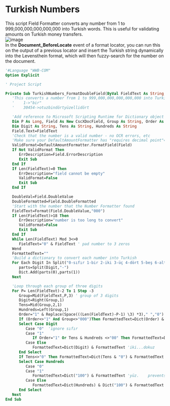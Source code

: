 # Turkish Numbers
This script Field Formatter converts any number from 1 to 999,000,000,000,000,000 into Turkish words. This is useful for validating amounts on Turkish money transfers.  
![image](https://user-images.githubusercontent.com/47416964/112871877-01029880-90c0-11eb-922d-3fc1ecf51188.png)  
In the **Document_BeforeLocate** event of a format locator, you can run this on the output of a previous locator and insert the Turkish string dynamically into the Levensthein format, which will then fuzzy-search for the number on the document.


```vb
'#Language "WWB-COM"
Option Explicit

' Project Script

Private Sub TurkishNumbers_FormatDoubleField(ByVal FieldText As String, FormattedText As String, ErrDescription As String, ValidFormat As Boolean, ByRef DoubleVal As Double, ByRef DoubleFormatted As Boolean)
   'This converts a number from 1 to 999,000,000,000,000,000 into Turkish words.
   '    1->"bir"
   '    30454->otuzbindörtyüzellidört

   'Add reference to Microsoft Scripting Runtime for Dictionary object
   Dim P As Long, Field As New CscXDocField, Group As String, Order As String, parts() As String, Dict As New Dictionary
   Dim Digit As String, Tens As String, Hundreds As String
   Field.Text=FieldText
   'Check that the number is a valid number - no OCR errors, etc
   'Make sure your DefaultAmountFormatter has "requires decimal point"=false
   ValidFormat=DefaultAmountFormatter.FormatField(Field)
   If Not ValidFormat Then
      ErrDescription=Field.ErrorDescription
      Exit Sub
   End If
   If Len(FieldText)=0 Then
      ErrDescription="field cannot be empty"
      ValidFormat=False
      Exit Sub
   End If

   DoubleVal=Field.DoubleValue
   DoubleFormatted=Field.DoubleFormatted
   'Start with the number that the Number Formatter found
   FieldText=Format(Field.DoubleValue,"000")
   If Len(FieldText)>18 Then
      ErrDescription="number is too long to convert"
      ValidFormat=False
      Exit Sub
   End If
   While Len(FieldText) Mod 3<>0
      FieldText="0" & FieldText ' pad number to 3 zeros
   Wend
   FormattedText=""
   'Build a dictionary to convert each number into Turkish
   For Each Digit In Split("0-sıfır 1-bir 2-iki 3-üç 4-dört 5-beş 6-altı 7-yedi 8-sekiz 9-dokuz 10-on 20-yirmi 30-otuz 40-kırk 50-elli 60-altmış 70-yetmiş 80-seksen 90-doksan 100-yüz 1000-bin 1000000-milyon 1000000000-milyar 1000000000000-trilyon 1000000000000000-katrilyon")
      parts=Split(Digit,"-")
      Dict.Add(parts(0),parts(1))
   Next

   'Loop through each group of three digits
   For P= Len(FieldText)-2 To 1 Step -3
      Group=Mid(FieldText,P,3) ' group of 3 digits
      Digit=Right(Group,1)
      Tens=Mid(Group,2,1)
      Hundreds=Left(Group,1)
      Order="1" & Replace(Space(((Len(FieldText)-P-1) \3) *3)," ","0") ' 1, 1000, 1000000, 1000000000, 1000000000000, 1000000000000000, 1000000000000000000
      If (Order<>"1" And Group<>"000")Then FormattedText=Dict(Order) & FormattedText  'bin, milyon, milyar
      Select Case Digit
         Case "0"  'ignore sıfır
         Case "1"
            If Order="1" Or Tens & Hundreds <>"00" Then FormattedText=Dict(Digit) & FormattedText 'bir    prevents "birbin"
         Case Else
            FormattedText=Dict(Digit) & FormattedText 'iki...dokuz
      End Select
      If Tens<>"0" Then FormattedText=Dict(Tens & "0") & FormattedText ' on...doksan
      Select Case Hundreds
         Case "0"
         Case "1"
            FormattedText=Dict("100") & FormattedText 'yüz.    prevents "biryüz"
         Case Else
            FormattedText=Dict(Hundreds) & Dict("100") & FormattedText  'ikiyüz...dokuzyüz
      End Select
   Next
End Sub
```
